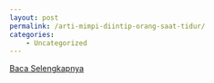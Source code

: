 ```yaml
---
layout: post
permalink: /arti-mimpi-diintip-orang-saat-tidur/
categories:
    - Uncategorized
---
```


[Baca Selengkapnya](/04)
